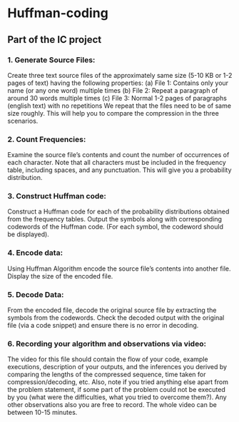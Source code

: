 # Huffman-coding
## Part of the IC project

### 1. Generate Source Files:
Create three text source files of the approximately same size (5-10 KB or 1-2 pages of
text) having the following properties:
(a) File 1: Contains only your name (or any one word) multiple times
(b) File 2: Repeat a paragraph of around 30 words multiple times
(c) File 3: Normal 1-2 pages of paragraphs (english text) with no repetitions
We repeat that the files need to be of same size roughly. This will help you to compare the compression in the
three scenarios.
### 2. Count Frequencies: 
Examine the source file’s contents and count the number of occurrences of each character.
Note that all characters must be included in the frequency table, including spaces, and any punctuation. This will
give you a probability distribution.
### 3. Construct Huffman code:
Construct a Huffman code for each of the probability distributions obtained from
the frequency tables. Output the symbols along with corresponding codewords of the Huffman code. (For each
symbol, the codeword should be displayed). 
### 4. Encode data: 
Using Huffman Algorithm encode the source file’s
contents into another file. Display the size of the encoded file.
### 5. Decode Data: 
From the encoded file, decode the original source file by extracting the symbols from the
codewords. Check the decoded output with the original file (via a code snippet) and ensure there is no error in
decoding.
### 6. Recording your algorithm and observations via video:
The video for this file should contain the flow of your code, example executions, description of your outputs, and
the inferences you derived by comparing the lengths of the compressed sequence, time taken for
compression/decoding, etc. Also, note if you tried anything else apart from the problem statement, if some part of
the problem could not be executed by you (what were the difficulties, what you tried to overcome them?). Any
other observations also you are free to record. The whole video can be between 10-15 minutes.
